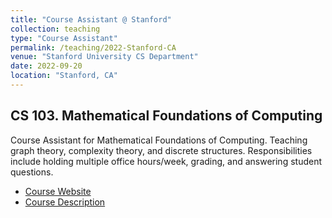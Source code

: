```yaml
---
title: "Course Assistant @ Stanford"
collection: teaching
type: "Course Assistant"
permalink: /teaching/2022-Stanford-CA
venue: "Stanford University CS Department"
date: 2022-09-20
location: "Stanford, CA"
---
```


CS 103. Mathematical Foundations of Computing
---
Course Assistant for Mathematical Foundations of Computing. Teaching graph theory, complexity theory, and discrete structures. Responsibilities include holding multiple office hours/week, grading, and answering student questions.

* [Course Website](https://web.stanford.edu/class/archive/cs/cs103/cs103.1234/)
* [Course Description](https://explorecourses.stanford.edu/search?view=catalog&filter-coursestatus-Active=on&page=0&catalog=&q=CS+103%3A+Mathematical+Foundations+of+Computing&collapse=)

